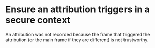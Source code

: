 # Ensure an attribution triggers in a secure context

An attribution was not recorded because the frame that triggered the attribution (or the main frame if they
are different) is not trustworthy.
